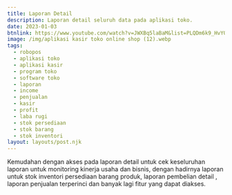 ```yaml
---
title: Laporan Detail
description: Laporan detail seluruh data pada aplikasi toko.
date: 2023-01-03
btnlink: https://www.youtube.com/watch?v=JWXBq5laBaM&list=PLQDm6k9_HvYOZhWmyyL0Io-KwPwmo7Kzc&index=1
image: /img/aplikasi kasir toko online shop (12).webp
tags:
  - robopos
  - aplikasi toko
  - aplikasi kasir
  - program toko
  - software toko
  - laporan
  - income
  - penjualan
  - kasir
  - profit
  - laba rugi
  - stok persediaan
  - stok barang
  - stok inventori
layout: layouts/post.njk
---
```


Kemudahan dengan akses pada laporan detail untuk cek keseluruhan laporan untuk monitoring kinerja usaha dan bisnis, dengan hadirnya laporan untuk stok inventori persediaan barang produk, laporan pembelian detail , laporan penjualan terperinci dan banyak lagi fitur yang dapat diakses.

